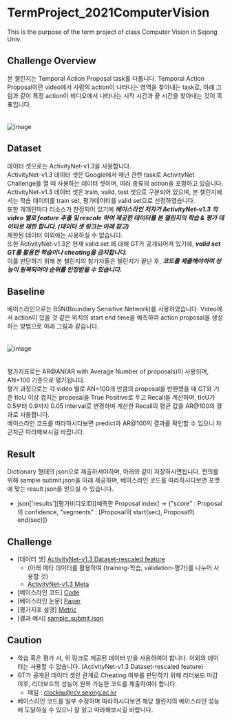 # TermProject_2021ComputerVision
This is the purpose of the term project of class Computer Vision in Sejong Univ.

## Challenge Overview

  본 챌린지는 Temporal Action Proposal task를 다룹니다.
  Temporal Action Proposal이란 video에서 사람의 action이 나타나는 영역을 찾아내는 task로, 아래 그림과 같이 특정 action이 비디오에서 나타나는 시작 시간과 끝 시간을 찾아내는 것이 목표입니다.
  <br>
  <br>
  <br>
  ![image](https://user-images.githubusercontent.com/46413594/137617481-0a73c4c1-c492-4127-b672-5eb9ff268cb1.png)


## Dataset

  데이터 셋으로는 ActivityNet-v1.3을 사용합니다.   
  ActivityNet-v1.3 데이터 셋은 Google에서 매년 관련 task로 ActivityNet Challenge를 열 때 사용하는 데이터 셋이며, 여러 종류의 action을 포함하고 있습니다.  
  ActivityNet-v1.3 데이터 셋은 train, valid, test 셋으로 구분되어 있으며, 본 챌린지에서는 학습 데이터를 train set, 평가데이터를 valid set으로 선정하였습니다.  
  또한 개개인마다 리소스가 한정되어 있기에 _**베이스라인 저자가 ActivityNet-v1.3 의 video 별로 feature 추출 및 rescale 하여 제공한 데이터를 본 챌린지의 학습 & 평가 데이터로 제한 합니다. (데이터 셋 링크는 아래 참고)**_  
  제한된 데이터 이외에는 사용하실 수 없습니다.  
  또한 ActivityNet-v1.3은 현재 valid set 에 대해 GT가 공개되어져 있기에, _**valid set GT를 활용한 학습이나 cheating을 금지합니다.**_  
  이를 판단하기 위해 본 챌린지의 참가자들은 챌린지가 끝난 후, _**코드를 제출해야하며 성능이 원복되어야 순위를 인정받을 수 있습니다.**_  
  
## Baseline
  베이스라인으로는 BSN(Boundary Sensitive Network)를 사용하였습니다.
  Video에서 action이 있을 것 같은 위치의 start end time을 예측하여 action proposal을 생성하는 방법으로 아래 그림과 같습니다.
  <br>
  <br>
  <br>
  ![image](https://user-images.githubusercontent.com/46413594/137618348-f2106cce-d248-448a-9ac6-ada4e9a051e4.png)
  <br>
  <br>
  <br>
  평가지표로는 AR@AN(AR with Average Number of proposals)이 사용되며, AN=100 기준으로 평가됩니다.  
  평가 과정으로는 각 video 별로 AN=100개 만큼의 proposal을 반환했을 때 GT와 기준 tIoU 이상 겹치는 proposal을 True Positive로 두고 Recall을 계산하며, tIoU가 0.5부터 0.9까지 0.05 interval로 변경하며 계산한 Recall의 평균 값을 AR@100의 결과로 사용합니다.  
  베이스라인 코드를 따라하시다보면 predict과 AR@100의 결과를 확인할 수 있으니 차근차근 따라해보시길 바랍니다.

## Result
  Dictionary 형태의 json으로 제출하셔야하며, 아래와 같이 저장하시면됩니다. 
  편의를 위해 sample submit.json을 아래 제공하며, 베이스라인 코드를 따라하시다보면 포맷에 맞는 result json을 얻으실 수 있습니다. 
  -  json['results'][평가비디오ID][예측한 Proposal index] -> {"score" : Proposal의 confidence, "segments" : [Proposal의 start(sec), Proposal의 end(sec)]}  
  
  
## Challenge
  - [데이터 셋] [ActivityNet-v1.3 Dataset-rescaled feature](https://drive.google.com/file/d/1ISemndlSDS2FtqQOKL0t3Cjj9yk2yznF/view) 
    - (아래 메타 데이터를 활용하여 {training-학습, validation-평가}를 나누어 사용할 것)
    - [ActivityNet-v1.3 Meta](https://github.com/Jo-won/TermProject_2021ComputerVision/files/7359457/video_info_new.csv)
  - [베이스라인 코드] [Code](https://github.com/wzmsltw/BSN-boundary-sensitive-network)
  - [베이스라인 논문] [Paper](https://arxiv.org/pdf/1806.02964.pdf)
  - [평가지표 설명] [Metric](http://activity-net.org/challenges/2019/tasks/anet_proposals.html)
  - [결과 예시] [sample_submit.json](https://drive.google.com/file/d/1bB_TMAcl_xGjRWaMD9QjJ4K31bBTlroO/view?usp=sharing)

## Caution
  - 학습 혹은 평가 시, 위 링크로 제공된 데이터 만을 사용하여야 합니다. 이외의 데이터는 사용할 수 없습니다. (ActivityNet-v1.3 Dataset-rescaled feature)
  - GT가 공개된 데이터 셋인 관계로 Cheating 여부를 판단하기 위해 리더보드 마감 이후, 리더보드의 성능이 원복 가능한 코드를 제출하여야 합니다.
    - 메일 : clockjw@rcv.sejong.ac.kr
  - 베이스라인 코드를 일부 수정하며 따라하시다보면 해당 챌린지의 베이스라인 성능에 도달하실 수 있으니 잘 읽고 따라해보시길 바랍니다.
